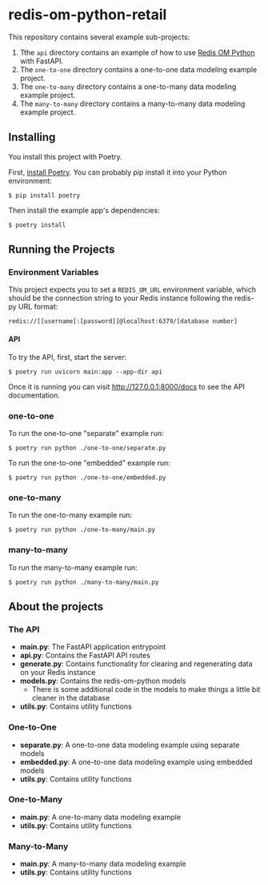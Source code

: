# redis-om-python-retail

This repository contains several example sub-projects:

1. Tthe `api` directory contains an example of how to use [Redis OM Python](https://github.com/redis/redis-om-python) with FastAPI.
1. The `one-to-one` directory contains a one-to-one data modeling example project.
1. The `one-to-many` directory contains a one-to-many data modeling example project.
1. The `many-to-many` directory contains a many-to-many data modeling example project.

## Installing

You install this project with Poetry.

First, [install Poetry](https://python-poetry.org/docs/#installation). You can probably pip install it into your Python environment:

    $ pip install poetry

Then install the example app's dependencies:

    $ poetry install

## Running the Projects

### Environment Variables

This project expects you to set a `REDIS_OM_URL` environment variable, which should be the connection string to your Redis instance following the redis-py URL format:

    redis://[[username]:[password]]@localhost:6379/[database number]

#### API

To try the API, first, start the server:

    $ poetry run uvicorn main:app --app-dir api

Once it is running you can visit http://127.0.0.1:8000/docs to see the API documentation.

### one-to-one

To run the one-to-one "separate" example run:

    $ poetry run python ./one-to-one/separate.py

To run the one-to-one "embedded" example run:

    $ poetry run python ./one-to-one/embedded.py

### one-to-many

To run the one-to-many example run:

    $ poetry run python ./one-to-many/main.py

### many-to-many

To run the many-to-many example run:

    $ poetry run python ./many-to-many/main.py

## About the projects

### The API

- **main.py**: The FastAPI application entrypoint
- **api.py**: Contains the FastAPI API routes
- **generate.py**: Contains functionality for clearing and regenerating data on your Redis instance
- **models.py**: Contains the redis-om-python models
  - There is some additional code in the models to make things a little bit cleaner in the database
- **utils.py**: Contains utility functions

### One-to-One

- **separate.py**: A one-to-one data modeling example using separate models
- **embedded.py**: A one-to-one data modeling example using embedded models
- **utils.py**: Contains utility functions

### One-to-Many

- **main.py**: A one-to-many data modeling example
- **utils.py**: Contains utility functions

### Many-to-Many

- **main.py**: A many-to-many data modeling example
- **utils.py**: Contains utility functions
